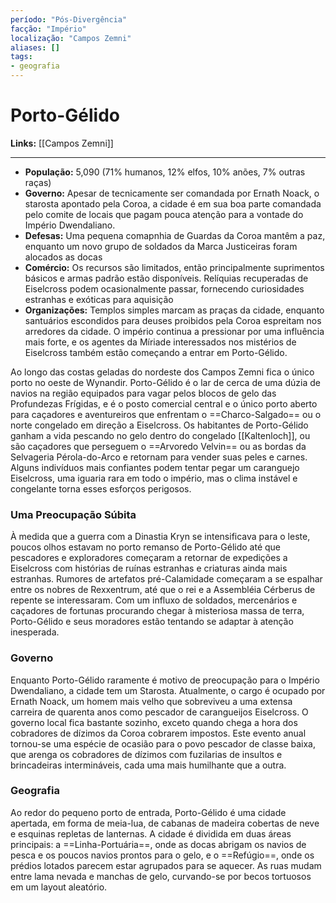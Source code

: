 ```yaml
---
período: "Pós-Divergência"
facção: "Império"
localização: "Campos Zemni"
aliases: []
tags:
- geografia
---
```


# **Porto-Gélido**

**Links:** [[Campos Zemni]]

---
- **População:** 5,090 (71% humanos, 12% elfos, 10% anões, 7% outras raças)
- **Governo:** Apesar de tecnicamente ser comandada por Ernath Noack, o starosta apontado pela Coroa, a cidade é em sua boa parte comandada pelo comite de locais que pagam pouca atenção para a vontade do Império Dwendaliano.
- **Defesas:** Uma pequena comapnhia de Guardas da Coroa mantêm a paz, enquanto um novo grupo de soldados da Marca Justiceiras foram alocados as docas
- **Comércio:** Os recursos são limitados, então principalmente suprimentos básicos e armas padrão estão disponíveis. Relíquias recuperadas de Eiselcross podem ocasionalmente passar, fornecendo curiosidades estranhas e exóticas para aquisição
- **Organizações:** Templos simples marcam as praças da cidade, enquanto santuários escondidos para deuses proibidos pela Coroa espreitam nos arredores da cidade. O império continua a pressionar por uma influência mais forte, e os agentes da Míriade interessados nos mistérios de Eiselcross também estão começando a entrar em Porto-Gélido.

Ao longo das costas geladas do nordeste dos Campos Zemni fica o único porto no oeste de Wynandir. Porto-Gélido é o lar de cerca de uma dúzia de navios na região equipados para vagar pelos blocos de gelo das Profundezas Frígidas, e é o posto comercial central e o único porto aberto para caçadores e aventureiros que enfrentam o ==Charco-Salgado== ou o norte congelado em direção a Eiselcross. Os habitantes de Porto-Gélido ganham a vida pescando no gelo dentro do congelado [[Kaltenloch]], ou são caçadores que perseguem o ==Arvoredo Velvin== ou as bordas da Selvageria Pérola-do-Arco e retornam para vender suas peles e carnes. Alguns indivíduos mais confiantes podem tentar pegar um caranguejo Eiselcross, uma iguaria rara em todo o império, mas o clima instável e congelante torna esses esforços perigosos.

### **Uma Preocupação Súbita**
À medida que a guerra com a Dinastia Kryn se intensificava para o leste, poucos olhos estavam no porto remanso de Porto-Gélido até que pescadores e exploradores começaram a retornar de expedições a Eiselcross com histórias de ruínas estranhas e criaturas ainda mais estranhas. Rumores de artefatos pré-Calamidade começaram a se espalhar entre os nobres de Rexxentrum, até que o rei e a Assembléia Cérberus de repente se interessaram. Com um influxo de soldados, mercenários e caçadores de fortunas procurando chegar à misteriosa massa de terra, Porto-Gélido e seus moradores estão tentando se adaptar à atenção inesperada.

### **Governo**
Enquanto Porto-Gélido raramente é motivo de preocupação para o Império Dwendaliano, a cidade tem um Starosta. Atualmente, o cargo é ocupado por Ernath Noack, um homem mais velho que sobreviveu a uma extensa carreira de quarenta anos como pescador de carangueijos Eiselcross. O governo local fica bastante sozinho, exceto quando chega a hora dos cobradores de dízimos da Coroa cobrarem impostos. Este evento anual tornou-se uma espécie de ocasião para o povo pescador de classe baixa, que arenga os cobradores de dízimos com fuzilarias de insultos e brincadeiras intermináveis, cada uma mais humilhante que a outra.

### **Geografia**
Ao redor do pequeno porto de entrada, Porto-Gélido é uma cidade apertada, em forma de meia-lua, de cabanas de madeira cobertas de neve e esquinas repletas de lanternas. A cidade é dividida em duas áreas principais: a ==Linha-Portuária==, onde as docas abrigam os navios de pesca e os poucos navios prontos para o gelo, e o ==Refúgio==, onde os prédios lotados parecem estar agrupados para se aquecer. As ruas mudam entre lama nevada e manchas de gelo, curvando-se por becos tortuosos em um layout aleatório.

